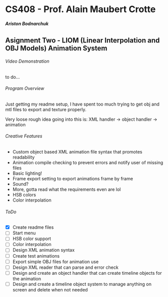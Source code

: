 # CS408 - Prof. Alain Maubert Crotte

###### **Ariston Bodnarchuk**

## Asignment Two - LIOM (Linear Interpolation and OBJ Models) Animation System

###### Video Demonstration 
to do...

###### Program Overview
Just getting my readme setup, I have spent too much trying to get obj and mtl files to export and texture properly. 

Very loose rough idea going into this is:
XML handler -> object handler -> animation 


###### Creative Features
 - Custom object based XML animation file syntax that promotes readability
 - Animation compile checking to prevent errors and notify user of missing files
 - Basic lighting!
 - Frame export setting to export animations frame by frame
 - Sound?
 - More, gotta read what the requirements even are lol
 - HSB colors
 - Color interpolation

###### ToDo 
- [x] Create readme files
- [ ] Start menu 
- [ ] HSB color support
- [ ] Color interpolation
- [ ] Design XML animation syntax
- [ ] Create test animations
- [ ] Export simple OBJ files for animation use
- [ ] Design XML reader that can parse and error check
- [ ] Design and create an object handler that can create timeline objects for the animation
- [ ] Design and create a timeline object system to manage anything on screen and delete when not needed
